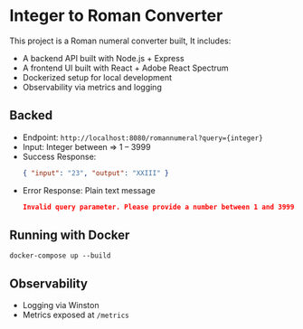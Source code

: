 # Integer to Roman Converter

This project is a Roman numeral converter built, It includes:
- A backend API built with Node.js + Express
- A frontend UI built with React + Adobe React Spectrum
- Dockerized setup for local development
- Observability via metrics and logging

## Backed
- Endpoint: `http://localhost:8080/romannumeral?query={integer}`
- Input: Integer between => 1 – 3999
- Success Response: 
  ```json
  { "input": "23", "output": "XXIII" }
  ```
- Error Response: Plain text message
    ``` json
    Invalid query parameter. Please provide a number between 1 and 3999.
    ```

## Running with Docker
``` base
docker-compose up --build
```

## Observability
- Logging via Winston
- Metrics exposed at `/metrics`